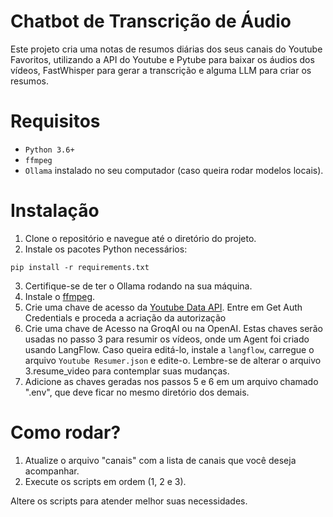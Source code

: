 # Chatbot de Transcrição de Áudio

Este projeto cria uma notas de resumos diárias dos seus canais do Youtube Favoritos, utilizando 
a API do Youtube e Pytube para baixar os áudios dos vídeos, FastWhisper para gerar a transcrição
e alguma LLM para criar os resumos.


# Requisitos

- `Python 3.6+`
- `ffmpeg`
- `Ollama` instalado no seu computador (caso queira rodar modelos locais).

# Instalação

1.	Clone o repositório e navegue até o diretório do projeto.
2.	Instale os pacotes Python necessários:

`pip install -r requirements.txt`

3. Certifique-se de ter o Ollama rodando na sua máquina.
4. Instale o [ffmpeg](https://www.ffmpeg.org/).
5. Crie uma chave de acesso da [Youtube Data API](https://developers.google.com/youtube/v3/getting-started?hl=pt-br). Entre em Get Auth Credentials e proceda a acriação da autorização
6. Crie uma chave de Acesso na GroqAI ou na OpenAI. Estas chaves serão usadas no passo 3 para resumir os vídeos, onde um Agent foi criado usando LangFlow. Caso queira editá-lo, instale a `langflow`, carregue o arquivo `Youtube Resumer.json` e edite-o. Lembre-se de alterar o arquivo 3.resume_video para contemplar suas mudanças.
7. Adicione as chaves geradas nos passos 5 e 6 em um arquivo chamado ".env", que deve ficar no mesmo diretório dos demais. 



# Como rodar?

1. Atualize o arquivo "canais" com a lista de canais que você deseja acompanhar.
2. Execute os scripts em ordem (1, 2 e 3).

Altere os scripts para atender melhor suas necessidades.
